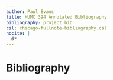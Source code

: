 ```yaml
---
author: Paul Evans
title: HUMC 394 Annotated Bibliography
bibliography: project.bib
csl: chicago-fullnote-bibliography.csl
nocite: |
  @*
---
```

# Bibliography

